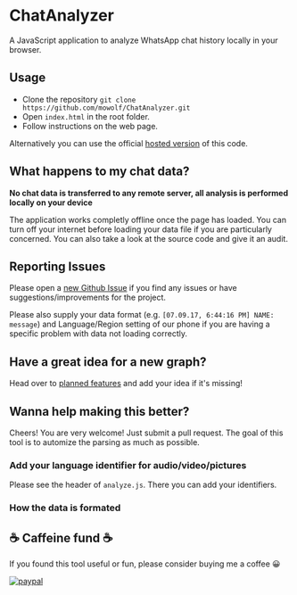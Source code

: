 # ChatAnalyzer

A JavaScript application to analyze WhatsApp chat history locally in your browser.

## Usage

* Clone the repository `git clone https://github.com/mowolf/ChatAnalyzer.git`
* Open `index.html` in the root folder.
* Follow instructions on the web page.

Alternatively you can use the official [hosted version](https://chatanalyzer.moritzwolf.com) of this code.

## What happens to my chat data?

**No chat data is transferred to any remote server, all analysis is performed locally on your device**

The application works completly offline once the page has loaded. You can turn off your internet before loading your data file if you are particularly concerned. You can also take a look at the source code and give it an audit.

## Reporting Issues

Please open a [new Github Issue](https://github.com/mowolf/ChatAnalyzer/issues/new) if you find any issues or have suggestions/improvements for the project.

Please also supply your data format (e.g. `[07.09.17, 6:44:16 PM] NAME: message`) and Language/Region setting of our phone if you are having a specific problem with data not loading correctly.

## Have a great idea for a new graph?

Head over to [planned features](https://github.com/mowolf/ChatAnalyzer/labels/enhancement) and add your idea if it's missing!

## Wanna help making this better?

Cheers! You are very welcome! Just submit a pull request. The goal of this tool is to automize the parsing as much as possible.

### Add your language identifier for audio/video/pictures

Please see the header of `analyze.js`. There you can add your identifiers.

### How the data is formated

## ☕️ Caffeine fund ☕️

If you found this tool useful or fun, please consider buying me a coffee 😀

[![paypal](https://www.paypalobjects.com/en_US/i/btn/btn_donateCC_LG.gif)](https://www.paypal.com/cgi-bin/webscr?cmd=_s-xclick&hosted_button_id=5PTUQRRMS2X6E)
